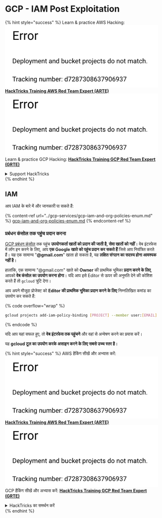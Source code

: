 # GCP - IAM Post Exploitation

{% hint style="success" %}
Learn & practice AWS Hacking:<img src="../../../.gitbook/assets/image (1) (1).png" alt="" data-size="line">[**HackTricks Training AWS Red Team Expert (ARTE)**](https://training.hacktricks.xyz/courses/arte)<img src="../../../.gitbook/assets/image (1) (1).png" alt="" data-size="line">\
Learn & practice GCP Hacking: <img src="../../../.gitbook/assets/image (2).png" alt="" data-size="line">[**HackTricks Training GCP Red Team Expert (GRTE)**<img src="../../../.gitbook/assets/image (2).png" alt="" data-size="line">](https://training.hacktricks.xyz/courses/grte)

<details>

<summary>Support HackTricks</summary>

* Check the [**subscription plans**](https://github.com/sponsors/carlospolop)!
* **Join the** 💬 [**Discord group**](https://discord.gg/hRep4RUj7f) or the [**telegram group**](https://t.me/peass) or **follow** us on **Twitter** 🐦 [**@hacktricks\_live**](https://twitter.com/hacktricks\_live)**.**
* **Share hacking tricks by submitting PRs to the** [**HackTricks**](https://github.com/carlospolop/hacktricks) and [**HackTricks Cloud**](https://github.com/carlospolop/hacktricks-cloud) github repos.

</details>
{% endhint %}

## IAM <a href="#service-account-impersonation" id="service-account-impersonation"></a>

आप IAM के बारे में और जानकारी पा सकते हैं:

{% content-ref url="../gcp-services/gcp-iam-and-org-policies-enum.md" %}
[gcp-iam-and-org-policies-enum.md](../gcp-services/gcp-iam-and-org-policies-enum.md)
{% endcontent-ref %}

### प्रबंधन कंसोल तक पहुंच प्रदान करना <a href="#granting-access-to-management-console" id="granting-access-to-management-console"></a>

[GCP प्रबंधन कंसोल](https://console.cloud.google.com) तक पहुंच **उपयोगकर्ता खातों को प्रदान की जाती है, सेवा खातों को नहीं**। वेब इंटरफेस में लॉग इन करने के लिए, आप **एक Google खाते को पहुंच प्रदान कर सकते हैं** जिसे आप नियंत्रित करते हैं। यह एक सामान्य "**@gmail.com**" खाता हो सकता है, यह **लक्षित संगठन का सदस्य होना आवश्यक नहीं है**।

हालांकि, एक सामान्य "@gmail.com" खाते को **Owner** की प्राथमिक भूमिका **प्रदान करने के लिए**, आपको **वेब कंसोल का उपयोग करना होगा**। यदि आप इसे Editor से ऊपर की अनुमति देने की कोशिश करते हैं तो `gcloud` त्रुटि देगा।

आप अपने मौजूदा प्रोजेक्ट को **Editor की प्राथमिक भूमिका प्रदान करने के लिए** निम्नलिखित कमांड का उपयोग कर सकते हैं:

{% code overflow="wrap" %}
```bash
gcloud projects add-iam-policy-binding [PROJECT] --member user:[EMAIL] --role roles/editor
```
{% endcode %}

यदि आप यहां सफल हुए, तो **वेब इंटरफेस तक पहुंचने** और वहां से अन्वेषण करने का प्रयास करें।

यह **gcloud टूल का उपयोग करके असाइन करने के लिए सबसे उच्च स्तर है**।

{% hint style="success" %}
AWS हैकिंग सीखें और अभ्यास करें:<img src="../../../.gitbook/assets/image (1) (1).png" alt="" data-size="line">[**HackTricks Training AWS Red Team Expert (ARTE)**](https://training.hacktricks.xyz/courses/arte)<img src="../../../.gitbook/assets/image (1) (1).png" alt="" data-size="line">\
GCP हैकिंग सीखें और अभ्यास करें: <img src="../../../.gitbook/assets/image (2).png" alt="" data-size="line">[**HackTricks Training GCP Red Team Expert (GRTE)**<img src="../../../.gitbook/assets/image (2).png" alt="" data-size="line">](https://training.hacktricks.xyz/courses/grte)

<details>

<summary>HackTricks का समर्थन करें</summary>

* [**सदस्यता योजनाओं**](https://github.com/sponsors/carlospolop) की जांच करें!
* **हमारे साथ जुड़ें** 💬 [**Discord समूह**](https://discord.gg/hRep4RUj7f) या [**टेलीग्राम समूह**](https://t.me/peass) या **हमें** **Twitter** 🐦 [**@hacktricks\_live**](https://twitter.com/hacktricks\_live)** पर **फॉलो करें**।
* **हैकिंग ट्रिक्स साझा करें और** [**HackTricks**](https://github.com/carlospolop/hacktricks) और [**HackTricks Cloud**](https://github.com/carlospolop/hacktricks-cloud) गिटहब रिपोजिटरी में PR सबमिट करें।

</details>
{% endhint %}
